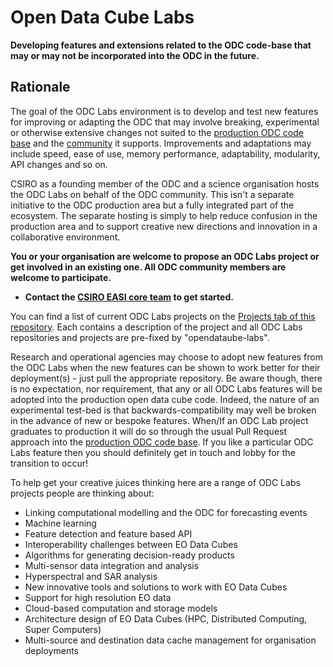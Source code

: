 [ee]: https://github.com/csiro-easi/opendatacube-labs-docs/blob/master/images/Execution_Engine.png "Execution Engine (EE)"
[s3aio]: https://github.com/csiro-easi/opendatacube-labs-docs/blob/master/images/S3AIO.png "S3 Array IO (s3aio)"

# Open Data Cube Labs
__Developing features and extensions related to the ODC code-base that may or may not be incorporated into the ODC in the future.__

## Rationale
The goal of the  ODC Labs environment is to develop and test new features for improving or adapting the ODC that may involve breaking, experimental or otherwise extensive changes not suited to the [production ODC code base](https://github.com/opendatacube) and the [community](https://www.opendatacube.org/) it supports. Improvements and adaptations may include speed, ease of use, memory performance, adaptability, modularity, API changes and so on.

CSIRO as a founding member of the ODC and a science organisation hosts the ODC Labs on behalf of the ODC community. This isn't a separate initiative to the ODC production area but a fully integrated part of the ecosystem. The separate hosting is simply to help reduce confusion in the production area and to support creative new directions and innovation in a collaborative environment. 

**You or your organisation are welcome to propose an ODC Labs project or get involved in an existing one. All ODC community members are welcome to participate.**
- **Contact the [CSIRO EASI core team](https://github.com/orgs/csiro-easi/teams/easi-core) to get started.**

You can find a list of current ODC Labs projects on the [Projects tab of this repository](https://github.com/csiro-easi/opendatacube-labs-docs/projects). Each contains a description of the project and all ODC Labs repositories and projects are pre-fixed by "opendataube-labs". 

Research and operational agencies may choose to adopt new features from the ODC Labs when the new features can be shown to work better for their deployment(s) - just pull the appropriate repository. Be aware though, there is no expectation, nor requirement, that any or all ODC Labs features will be adopted into the production open data cube code. Indeed, the nature of an experimental test-bed is that backwards-compatibility may well be broken in the advance of new or bespoke features. When/If an ODC Lab project graduates to production it will do so through the usual Pull Request approach into the [production ODC code base](https://github.com/opendatacube). If you like a particular ODC Labs feature then you should definitely get in touch and lobby for the transition to occur!

To help get your creative juices thinking here are a range of ODC Labs projects people are thinking about:
+ Linking computational modelling and the ODC for forecasting events
+ Machine learning
+	Feature detection and feature based API
+	Interoperability challenges between EO Data Cubes
+	Algorithms for generating decision-ready products
+ Multi-sensor data integration and analysis
+ Hyperspectral and SAR analysis
+ New innovative tools and solutions to work with EO Data Cubes
+ Support for high resolution EO data
+ Cloud-based computation and storage models
+ Architecture design of EO Data Cubes (HPC, Distributed Computing, Super Computers)
+ Multi-source and destination data cache management for organisation deployments 
